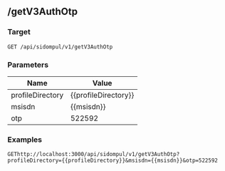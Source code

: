 ## /getV3AuthOtp


### Target
```
GET /api/sidompul/v1/getV3AuthOtp
```

### Parameters
Name | Value
--- | ---
profileDirectory|{{profileDirectory}}
msisdn|{{msisdn}}
otp|522592



### Examples

```
GEThttp://localhost:3000/api/sidompul/v1/getV3AuthOtp?profileDirectory={{profileDirectory}}&msisdn={{msisdn}}&otp=522592


```

